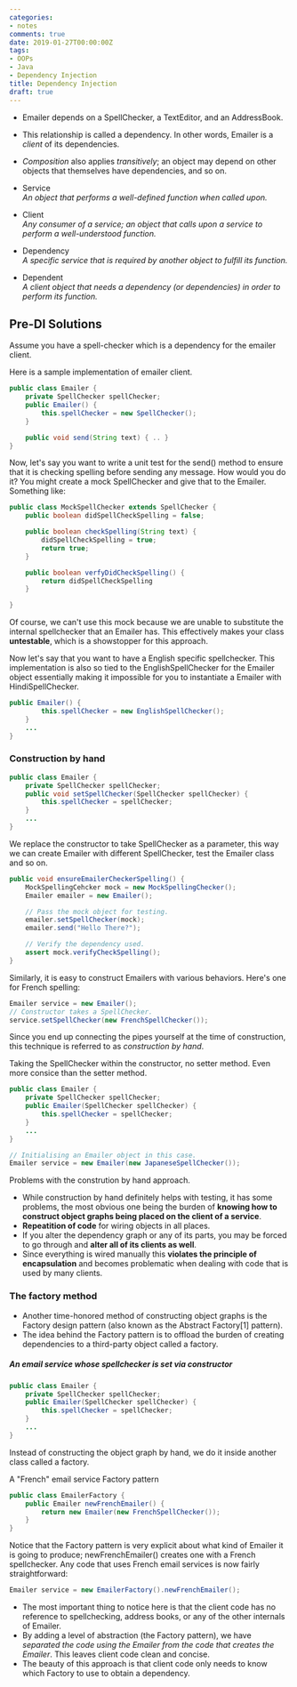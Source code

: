 ```yaml
---
categories:
- notes
comments: true
date: 2019-01-27T00:00:00Z
tags:
- OOPs
- Java
- Dependency Injection
title: Dependency Injection
draft: true
---
```




- Emailer depends on a SpellChecker, a TextEditor, and an AddressBook.
- This relationship is called a dependency. In other words, Emailer is a *client* of its dependencies.
- *Composition* also applies *transitively*; an object may depend on other objects that themselves have dependencies, and so on.


- Service    
*An object that performs a well-defined function when called upon.*
- Client   
*Any consumer of a service; an object that calls upon a service to perform a well-understood function.*
- Dependency   
*A specific service that is required by another object to fulfill its function.*     
- Dependent    
*A client object that needs a dependency (or dependencies) in order to perform its function.*


## Pre-DI Solutions

Assume you have a spell-checker which is a dependency for the emailer client. 

Here is a sample implementation of emailer client.

```java 
public class Emailer {
    private SpellChecker spellChecker;
    public Emailer() {
        this.spellChecker = new SpellChecker();
    }

    public void send(String text) { .. }
}
```

Now, let's say you want to write a unit test for the send() method to ensure that it is checking spelling before sending any message. How would you do it? You might create a mock SpellChecker and give that to the Emailer. Something like:

```java
public class MockSpellChecker extends SpellChecker { 
    public boolean didSpellCheckSpelling = false;

    public boolean checkSpelling(String text) { 
        didSpellCheckSpelling = true;
        return true;
    }

    public boolean verfyDidCheckSpelling() { 
        return didSpellCheckSpelling
    }

}
```
Of course, we can't use this mock because we are unable to substitute the internal spellchecker that an Emailer has. This effectively makes your class **untestable**, which is a showstopper for this approach.


Now let's say that you want to have a English specific spellchecker. This implementation is also so tied to the EnglishSpellChecker for the Emailer object essentially making it impossible for you to instantiate a Emailer with HindiSpellChecker. 

```java 
public Emailer() {
        this.spellChecker = new EnglishSpellChecker();
    }
    ...
}
```

### Construction by hand 

```java 
public class Emailer {
    private SpellChecker spellChecker;
    public void setSpellChecker(SpellChecker spellChecker) {
        this.spellChecker = spellChecker;
    }
    ...
}
```
We replace the constructor to take SpellChecker as a parameter, this way we can create Emailer with different SpellChecker, test the Emailer class and so on. 

```java 
public void ensureEmailerCheckerSpelling() { 
    MockSpellingCehcker mock = new MockSpellingChecker();
    Emailer emailer = new Emailer();

    // Pass the mock object for testing.
    emailer.setSpellChecker(mock);
    emailer.send("Hello There?");

    // Verify the dependency used.
    assert mock.verifyCheckSpelling();
}
```

Similarly, it is easy to construct Emailers with various behaviors. Here's one for French spelling:


```java 
Emailer service = new Emailer();
// Constructor takes a SpellChecker.
service.setSpellChecker(new FrenchSpellChecker());
```

Since you end up connecting the pipes yourself at the time of construction, this technique is referred to as *construction by hand*. 

Taking the SpellChecker within the constructor, no setter method. Even more consice than the setter method.

```java 
public class Emailer {
    private SpellChecker spellChecker;
    public Emailer(SpellChecker spellChecker) {
        this.spellChecker = spellChecker;
    }
    ...
}

// Initialising an Emailer object in this case.
Emailer service = new Emailer(new JapaneseSpellChecker());
```

Problems with the constrution by hand approach. 

- While construction by hand definitely helps with testing, it has some problems, the most obvious one being the burden of **knowing how to construct object graphs being placed on the client of a service**.
- **Repeatition of code** for wiring objects in all places.
- If you alter the dependency graph or any of its parts, you may be forced to go through and **alter all of its clients as well**.
- Since everything is wired manually this **violates the principle of encapsulation** and becomes problematic when dealing with code that is used by many clients.

### The factory method

* Another time-honored method of constructing object graphs is the Factory design pattern (also known as the Abstract Factory[1] pattern). 
* The idea behind the Factory pattern is to offload the burden of creating dependencies to a third-party object called a factory.

##### An email service whose spellchecker is set via constructor

```java
public class Emailer {
    private SpellChecker spellChecker;
    public Emailer(SpellChecker spellChecker) {
        this.spellChecker = spellChecker;
    }
    ...
}
```

Instead of constructing the object graph by hand, we do it inside another class called a factory.

A "French" email service Factory pattern

```java
public class EmailerFactory {
    public Emailer newFrenchEmailer() {
        return new Emailer(new FrenchSpellChecker());
    }
}
```

Notice that the Factory pattern is very explicit about what kind of Emailer it is going to produce; newFrenchEmailer() creates one with a French spellchecker. Any code that uses French email services is now fairly straightforward:

```java
Emailer service = new EmailerFactory().newFrenchEmailer();
```
* The most important thing to notice here is that the client code has no reference to spellchecking, address books, or any of the other internals of Emailer. 
* By adding a level of abstraction (the Factory pattern), we have *separated the code using the Emailer from the code that creates the Emailer*. This leaves client code clean and concise.
* The beauty of this approach is that client code only needs to know which Factory to use to obtain a dependency.
